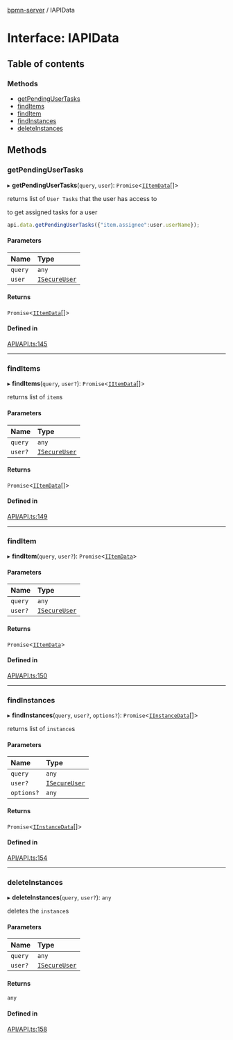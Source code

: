 [bpmn-server](../readme.md) / IAPIData

# Interface: IAPIData

## Table of contents

### Methods

- [getPendingUserTasks](IAPIData.md#getpendingusertasks)
- [findItems](IAPIData.md#finditems)
- [findItem](IAPIData.md#finditem)
- [findInstances](IAPIData.md#findinstances)
- [deleteInstances](IAPIData.md#deleteinstances)

## Methods

### getPendingUserTasks

▸ **getPendingUserTasks**(`query`, `user`): `Promise`\<[`IItemData`](IItemData.md)[]\>

returns list of `User Tasks` that the user has access to

to get assigned tasks for a user

```ts
api.data.getPendingUserTasks({"item.assignee":user.userName});
```

#### Parameters

| Name | Type |
| :------ | :------ |
| `query` | `any` |
| `user` | [`ISecureUser`](ISecureUser.md) |

#### Returns

`Promise`\<[`IItemData`](IItemData.md)[]\>

#### Defined in

[API/API.ts:145](https://github.com/bpmnServer/bpmn-server/blob/4a25965/src/API/API.ts#L145)

___

### findItems

▸ **findItems**(`query`, `user?`): `Promise`\<[`IItemData`](IItemData.md)[]\>

returns list of `item`s

#### Parameters

| Name | Type |
| :------ | :------ |
| `query` | `any` |
| `user?` | [`ISecureUser`](ISecureUser.md) |

#### Returns

`Promise`\<[`IItemData`](IItemData.md)[]\>

#### Defined in

[API/API.ts:149](https://github.com/bpmnServer/bpmn-server/blob/4a25965/src/API/API.ts#L149)

___

### findItem

▸ **findItem**(`query`, `user?`): `Promise`\<[`IItemData`](IItemData.md)\>

#### Parameters

| Name | Type |
| :------ | :------ |
| `query` | `any` |
| `user?` | [`ISecureUser`](ISecureUser.md) |

#### Returns

`Promise`\<[`IItemData`](IItemData.md)\>

#### Defined in

[API/API.ts:150](https://github.com/bpmnServer/bpmn-server/blob/4a25965/src/API/API.ts#L150)

___

### findInstances

▸ **findInstances**(`query`, `user?`, `options?`): `Promise`\<[`IInstanceData`](IInstanceData.md)[]\>

returns list of `instance`s

#### Parameters

| Name | Type |
| :------ | :------ |
| `query` | `any` |
| `user?` | [`ISecureUser`](ISecureUser.md) |
| `options?` | `any` |

#### Returns

`Promise`\<[`IInstanceData`](IInstanceData.md)[]\>

#### Defined in

[API/API.ts:154](https://github.com/bpmnServer/bpmn-server/blob/4a25965/src/API/API.ts#L154)

___

### deleteInstances

▸ **deleteInstances**(`query`, `user?`): `any`

deletes the `instance`s

#### Parameters

| Name | Type |
| :------ | :------ |
| `query` | `any` |
| `user?` | [`ISecureUser`](ISecureUser.md) |

#### Returns

`any`

#### Defined in

[API/API.ts:158](https://github.com/bpmnServer/bpmn-server/blob/4a25965/src/API/API.ts#L158)
